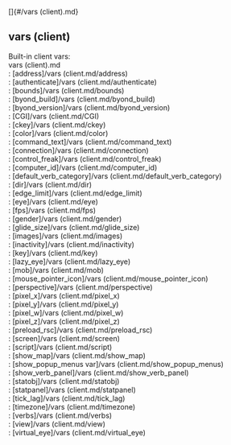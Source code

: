 []{#/vars (client).md}    
## vars (client)    
Built-in client vars:    
vars (client).md    
:   [address]/vars (client.md/address)    
:   [authenticate]/vars (client.md/authenticate)    
:   [bounds]/vars (client.md/bounds)    
:   [byond_build]/vars (client.md/byond_build)    
:   [byond_version]/vars (client.md/byond_version)    
:   [CGI]/vars (client.md/CGI)    
:   [ckey]/vars (client.md/ckey)    
:   [color]/vars (client.md/color)    
:   [command_text]/vars (client.md/command_text)    
:   [connection]/vars (client.md/connection)    
:   [control_freak]/vars (client.md/control_freak)    
:   [computer_id]/vars (client.md/computer_id)    
:   [default_verb_category]/vars (client.md/default_verb_category)    
:   [dir]/vars (client.md/dir)    
:   [edge_limit]/vars (client.md/edge_limit)    
:   [eye]/vars (client.md/eye)    
:   [fps]/vars (client.md/fps)    
:   [gender]/vars (client.md/gender)    
:   [glide_size]/vars (client.md/glide_size)    
:   [images]/vars (client.md/images)    
:   [inactivity]/vars (client.md/inactivity)    
:   [key]/vars (client.md/key)    
:   [lazy_eye]/vars (client.md/lazy_eye)    
:   [mob]/vars (client.md/mob)    
:   [mouse_pointer_icon]/vars (client.md/mouse_pointer_icon)    
:   [perspective]/vars (client.md/perspective)    
:   [pixel_x]/vars (client.md/pixel_x)    
:   [pixel_y]/vars (client.md/pixel_y)    
:   [pixel_w]/vars (client.md/pixel_w)    
:   [pixel_z]/vars (client.md/pixel_z)    
:   [preload_rsc]/vars (client.md/preload_rsc)    
:   [screen]/vars (client.md/screen)    
:   [script]/vars (client.md/script)    
:   [show_map]/vars (client.md/show_map)    
:   [show_popup_menus var]/vars (client.md/show_popup_menus)    
:   [show_verb_panel]/vars (client.md/show_verb_panel)    
:   [statobj]/vars (client.md/statobj)    
:   [statpanel]/vars (client.md/statpanel)    
:   [tick_lag]/vars (client.md/tick_lag)    
:   [timezone]/vars (client.md/timezone)    
:   [verbs]/vars (client.md/verbs)    
:   [view]/vars (client.md/view)    
:   [virtual_eye]/vars (client.md/virtual_eye)  